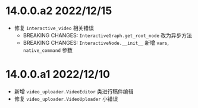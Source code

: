 # 14.0.0.a2 2022/12/15

- 修复 `interactive_video` 相关错误
  - BREAKING CHANGES: `InteractiveGraph.get_root_node` 改为异步方法
  - BREAKING CHANGES: `InteractiveNode.__init__` 新增 `vars`, `native_command` 参数

# 14.0.0.a1 2022/12/10

- 新增 `video_uploader.VideoEditor` 类进行稿件编辑
- 修复 `video_uploader.VideoUploader` 小错误
